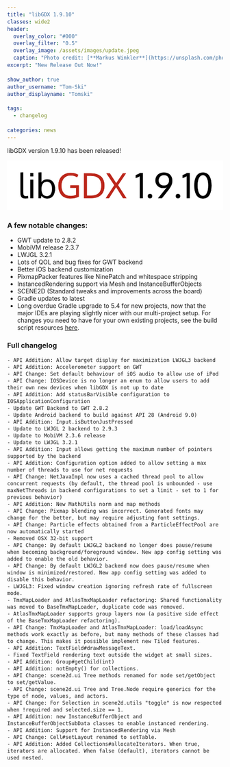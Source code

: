 ```yaml
---
title: "libGDX 1.9.10"
classes: wide2
header:
  overlay_color: "#000"
  overlay_filter: "0.5"
  overlay_image: /assets/images/update.jpeg
  caption: "Photo credit: [**Markus Winkler**](https://unsplash.com/photos/cxoR55-bels)"
excerpt: "New Release Out Now!"

show_author: true
author_username: "Tom-Ski"
author_displayname: "Tomski"

tags:
  - changelog

categories: news
---
```


libGDX version 1.9.10 has been released!

![](/assets/images/posts/2019-07-19/version.png)

### A few notable changes:

- GWT update to 2.8.2
- MobiVM release 2.3.7
- LWJGL 3.2.1
- Lots of QOL and bug fixes for GWT backend
- Better iOS backend customization
- PixmapPacker features like NinePatch and whitespace stripping
- InstancedRendering support via Mesh and InstanceBufferObjects
- SCENE2D (Standard tweaks and improvements across the board)
- Gradle updates to latest
- Long overdue Gradle upgrade to 5.4 for new projects, now that the major IDEs are playing slightly nicer with our multi-project setup. For changes you need to have for your own existing projects, see the build script resources [here](https://github.com/libgdx/libgdx/tree/master/extensions/gdx-setup/src/com/badlogic/gdx/setup/resources).

### Full changelog
```
- API Addition: Allow target display for maximization LWJGL3 backend
- API Addition: Accelerometer support on GWT
- API Change: Set default behaviour of iOS audio to allow use of iPod
- API Change: IOSDevice is no longer an enum to allow users to add their own new devices when libGDX is not up to date
- API Addition: Add statusBarVisible configuration to IOSApplicationConfiguration
- Update GWT Backend to GWT 2.8.2
- Update Android backend to build against API 28 (Android 9.0)
- API Addition: Input.isButtonJustPressed
- Update to LWJGL 2 backend to 2.9.3
- Update to MobiVM 2.3.6 release
- Update to LWJGL 3.2.1
- API Addition: Input allows getting the maximum number of pointers supported by the backend
- API Addition: Configuration option added to allow setting a max number of threads to use for net requests
- API Change: NetJavaImpl now uses a cached thread pool to allow concurrent requests (by default, the thread pool is unbounded - use maxNetThreads in backend configurations to set a limit - set to 1 for previous behavior)
- API Addition: New MathUtils norm and map methods
- API Change: Pixmap blending was incorrect. Generated fonts may change for the better, but may require adjusting font settings.
- API Change: Particle effects obtained from a ParticleEffectPool are now automatically started
- Removed OSX 32-bit support
- API Change: By default LWJGL2 backend no longer does pause/resume when becoming background/foreground window. New app config setting was added to enable the old behavior.
- API Change: By default LWJGL2 backend now does pause/resume when window is minimized/restored. New app config setting was added to disable this behavior.
- LWJGL3: Fixed window creation ignoring refresh rate of fullscreen mode.
- TmxMapLoader and AtlasTmxMapLoader refactoring: Shared functionality was moved to BaseTmxMapLoader, duplicate code was removed.
- AtlasTmxMapLoader supports group layers now (a positive side effect of the BaseTmxMapLoader refactoring).
- API Change: TmxMapLoader and AtlasTmxMapLoader: load/loadAsync methods work exactly as before, but many methods of these classes had to change. This makes it possible implement new Tiled features.
- API Addition: TextField#drawMessageText.
- Fixed TextField rendering text outside the widget at small sizes.
- API Addition: Group#getChild(int)
- API Addition: notEmpty() for collections.
- API Change: scene2d.ui Tree methods renamed for node set/getObject to set/getValue.
- API Change: scene2d.ui Tree and Tree.Node require generics for the type of node, values, and actors.
- API Change: For Selection in scene2d.utils "toggle" is now respected when !required and selected.size == 1.
- API Addition: new InstanceBufferObject and InstanceBufferObjectSubData classes to enable instanced rendering.
- API Addition: Support for InstancedRendering via Mesh
- API Change: Cell#setLayout renamed to setTable.
- API Addition: Added Collections#allocateIterators. When true, iterators are allocated. When false (default), iterators cannot be used nested.
```
